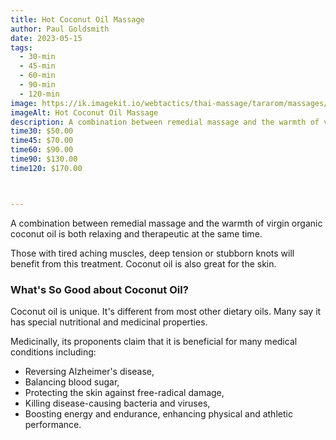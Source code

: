 ```yaml
---
title: Hot Coconut Oil Massage
author: Paul Goldsmith
date: 2023-05-15
tags:
  - 30-min
  - 45-min
  - 60-min
  - 90-min
  - 120-min
image: https://ik.imagekit.io/webtactics/thai-massage/tararom/massages/Thai-Hot-Coconut-Oil-Massage_q_DgdLvtM6.jpg
imageAlt: Hot Coconut Oil Massage
description: A combination between remedial massage and the warmth of virgin organic coconut oil is both relaxing and therapeutic at the same time. Those with tired aching muscles, deep tension or stubborn knots will benefit from this treatment. Coconut oil is also great for the skin.
time30: $50.00
time45: $70.00
time60: $90.00
time90: $130.00
time120: $170.00



---
```




A combination between remedial massage and the warmth of virgin organic coconut oil is both relaxing and therapeutic at the same time. 

Those with tired aching muscles, deep tension or stubborn knots will benefit from this treatment. Coconut oil is also great for the skin.

### What's So Good about Coconut Oil? ###

Coconut oil is unique. It's different from most other dietary oils. Many say it has special nutritional and medicinal properties.

Medicinally, its proponents claim that it is beneficial for many medical conditions including:
- Reversing Alzheimer's disease,
- Balancing blood sugar,
- Protecting the skin against free-radical damage,
- Killing disease-causing bacteria and viruses,
- Boosting energy and endurance, enhancing physical and athletic performance.

